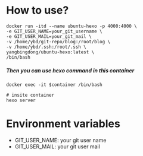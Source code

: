 # How to use?
```
docker run -itd --name ubuntu-hexo -p 4000:4000 \
-e GIT_USER_NAME=your_git_username \
-e GIT_USER_MAIL=your_git_mail \ 
-v /home/ybd/git-repo/blog:/root/blog \
-v /home/ybd/.ssh:/root/.ssh \ 
yangbingdong/ubuntu-hexo:latest \
/bin/bash
```
##### Then you can use hexo command in this container
```
docker exec -it $container /bin/bash

# insite container
hexo server
```

# Environment variables

- GIT_USER_NAME: your git user name
- GIT_USER_MAIL: your git user mail